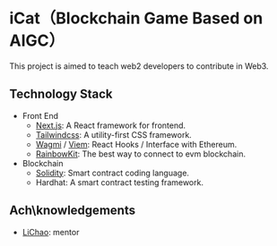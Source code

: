 # iCat（Blockchain Game Based on AIGC）

This project is aimed to teach web2 developers to contribute in Web3.

## Technology Stack

- Front End
  - [Next.js](https://nextjs.org/): A React framework for frontend.
  - [Tailwindcss](https://tailwindcss.com/): A utility-first CSS framework.
  - [Wagmi](https://wagmi.sh/) / [Viem](https://viem.sh/): React Hooks / Interface with Ethereum.
  - [RainbowKit](https://www.rainbowkit.com/): The best way to connect to evm blockchain.
- Blockchain
  - [Solidity](https://soliditylang.org/): Smart contract coding language.
  - Hardhat: A smart contract testing framework.

## Ach\\knowledgements

- [LiChao](https://faculty.bjtu.edu.cn/9363/): mentor